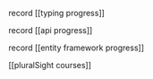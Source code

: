 record [[typing progress]]

record [[api progress]]

record [[entity framework progress]]

[[pluralSight courses]]